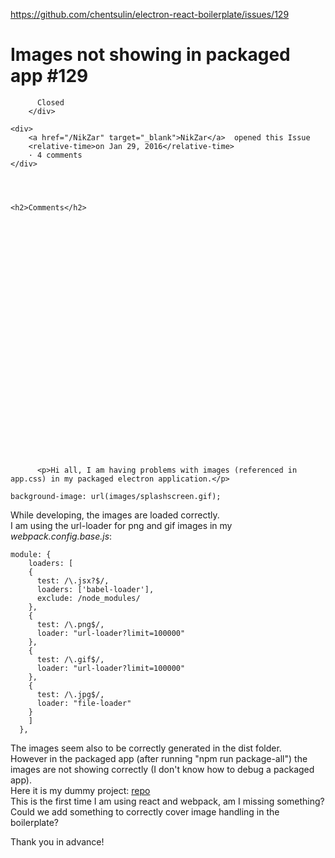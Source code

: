 <a href="https://github.com/chentsulin/electron-react-boilerplate/issues/129">https://github.com/chentsulin/electron-react-boilerplate/issues/129</a><div id="articleHeader"><h1>              Images not showing in packaged app            #129    </h1></div>


  <div>
    <div>
        <div>
          
          Closed
        </div>
    
    <div>
        <a href="/NikZar" target="_blank">NikZar</a>  opened this Issue
        <relative-time>on Jan 29, 2016</relative-time>
        · 4 comments
    </div>
  



    <h2>Comments</h2>
    
      

      

        

          
            




            

  

    



    

      

  
    
      

          <p>Hi all, I am having problems with images (referenced in app.css) in my packaged electron application.</p>
<p><code>background-image: url(images/splashscreen.gif);</code></p>
<p>While developing, the images are loaded correctly.<br />
I am using the url-loader for png and gif images in my <em>webpack.config.base.js</em>:</p>
<pre><code>module: {
    loaders: [
    {
      test: /\.jsx?$/,
      loaders: ['babel-loader'],
      exclude: /node_modules/
    },
    {
      test: /\.png$/,
      loader: "url-loader?limit=100000"
    },
    {
      test: /\.gif$/,
      loader: "url-loader?limit=100000"
    },
    {
      test: /\.jpg$/,
      loader: "file-loader"
    }
    ]
  },
</code></pre>
<p>The images seem also to be correctly generated in the dist folder.<br />
However in the packaged app (after running "npm run package-all") the images are not showing correctly (I don't know how to debug a packaged app).<br />
Here it is my dummy project: <a href="https://github.com/NikZar/Reactiwall" target="_blank">repo</a><br />
This is the first time I am using react and webpack, am I missing something?<br />
Could we add something to correctly cover image handling in the boilerplate?</p>
<p>Thank you in advance!</p>
      